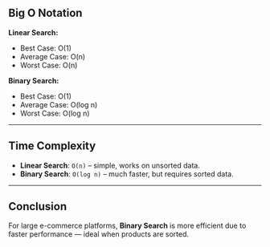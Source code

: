 ## Big O Notation

**Linear Search:**
- Best Case: O(1)
- Average Case: O(n)
- Worst Case: O(n)

**Binary Search:**
- Best Case: O(1)
- Average Case: O(log n)
- Worst Case: O(log n)

---

## Time Complexity

- **Linear Search**: `O(n)` – simple, works on unsorted data.
- **Binary Search**: `O(log n)` – much faster, but requires sorted data.

---

## Conclusion

For large e-commerce platforms, **Binary Search** is more efficient due to faster performance — ideal when products are sorted.
